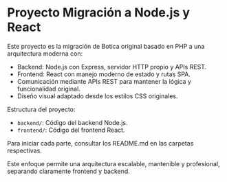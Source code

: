 # Proyecto Migración a Node.js y React

Este proyecto es la migración de Botica original basado en PHP a una arquitectura moderna con:

- Backend: Node.js con Express, servidor HTTP propio y APIs REST.
- Frontend: React con manejo moderno de estado y rutas SPA.
- Comunicación mediante APIs REST para mantener la lógica y funcionalidad original.
- Diseño visual adaptado desde los estilos CSS originales.

Estructura del proyecto:

- `backend/`: Código del backend Node.js.
- `frontend/`: Código del frontend React.

Para iniciar cada parte, consultar los README.md en las carpetas respectivas.

Este enfoque permite una arquitectura escalable, mantenible y profesional, separando claramente frontend y backend.
